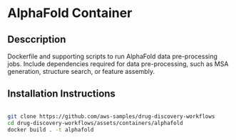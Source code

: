 # AlphaFold Container

## Desccription

Dockerfile and supporting scripts to run AlphaFold data pre-processing jobs. Include dependencies required for data pre-processing, such as MSA generation, structure search, or feature assembly.

## Installation Instructions

```bash

git clone https://github.com/aws-samples/drug-discovery-workflows
cd drug-discovery-workflows/assets/containers/alphafold
docker build . -t alphafold

```
